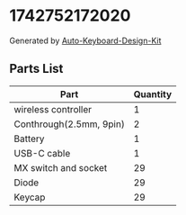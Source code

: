 # 1742752172020

Generated by [Auto-Keyboard-Design-Kit](https://auto-kdk.pages.dev/)

## Parts List

|Part|Quantity|
|---|---|
|wireless controller|1|
|Conthrough(2.5mm, 9pin)|2|
|Battery|1|
USB-C cable|1|
|MX switch and socket|29|
|Diode|29|
|Keycap|29|

